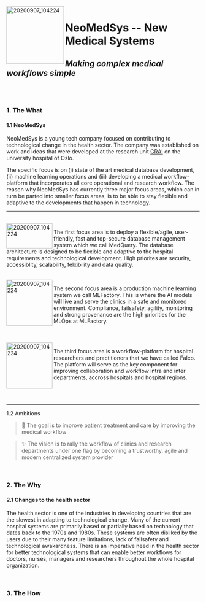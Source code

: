 <img align="left" width="150" alt="20200907_104224" src="https://user-images.githubusercontent.com/29639563/180003274-6b40f5e8-ddc8-40ec-8bc5-74320dd0bfcc.png">

# NeoMedSys -- New Medical Systems
## *Making complex medical workflows simple*

<br clear="left"/>


<br>

### 1. The What
#### 1.1 NeoMedSys 
NeoMedSys is a young tech company focused on contributing to technological change in the health sector. The company was established on work and ideas that were developed at the research unit [CRAI](https://crai.no/) on the university hospital of Oslo.

The specific focus is on (i) state of the art medical database development, (ii) machine learning operations and (iii) developing a medical workflow-platform that incorporates all core operational and research workflow. The reason why NeoMedSys has currently three major focus areas, which can in turn be parted into smaller focus areas, is to be able to stay flexible and adaptive to the developments that happen in technology.

---

<br>

<img align="left" width="120" height="65" alt="20200907_104224" src="https://user-images.githubusercontent.com/29639563/180244541-5549f4b3-0d91-4b4f-8316-2d64e909dda6.png">

The first focus area is to deploy a flexible/agile, user-friendly, fast and top-secure database management system which we call MedQuery. The database architecture is designed to be flexible and adaptive to the hospital requirements and technological development. High priorites are security, accessiblity, scalability, felxibility and data quality.

<br clear="left"/>

<img align="left" width="120" alt="20200907_104224" src="https://user-images.githubusercontent.com/29639563/180439641-0c36576e-9b68-4e64-a63d-f713c0fe3239.png">

The second focus area is a production machine learning system we call MLFactory. This is where the AI models will live and serve the clinics in a safe and monitored environment. Compliance, failsafety, agility, monitoring and strong provenance are the high priorities for the MLOps at MLFactory.

<br clear="left"/>

<br>

<img align="left" width="120" alt="20200907_104224" src="https://user-images.githubusercontent.com/29639563/180444097-00b612fe-6192-4ea3-8741-070ff2714c25.png">

The third focus area is a workflow-platform for hospital researchers and practitioners that we have called Falco. The platform will serve as the key component for improving collaboration and workflow intra and inter departments, accross hospitals and hospital regions.

<br clear="left"/>


<br>

---

1.2 Ambitions

> 🚀 The goal is to improve patient treatment and care by improving the medical workflow

> :sparkles: The vision is to rally the workflow of clinics and research departments under one flag by becoming a trustworthy, agile and modern centralized system provider

<br>

### 2. The Why
#### 2.1 Changes to the health sector
The health sector is one of the industries in developing countries that are the slowest in adapting to technological change. Many of the current hospital systems are primarily based or partially based on technology that dates back to the 1970s and 1980s. These systems are often disliked by the users due to their many feature limitations, lack of failsafety and technological awakardness. There is an imperative need in the health sector for better technological systems that can enable better workflows for doctors, nurses, managers and researchers throughout the whole hospital organization.

<br>

### 3. The How 

<!--
2. problem
2.2 health sector
- flexibility
- decentralized
- no modern approach
- old security systems that incetivises completely closing off the systems and stopping further development due to securtiy risks
- no way to work agile

The effect of improving this is improved patient treatment/care, better collaboration intra/inter departments and . 

2.1 NeoMedSys
The aim is to make AI a main component of the workflow-platform. 
**Here are some ideas to get you started:**

🙋‍♀️ A short introduction - what is your organization all about?
🌈 Contribution guidelines - how can the community get involved?
👩‍💻 Useful resources - where can the community find your docs? Is there anything else the community should know?
🍿 Fun facts - what does your team eat for breakfast?
🧙 Remember, you can do mighty things with the power of [Markdown](https://docs.github.com/github/writing-on-github/getting-started-with-writing-and-formatting-on-github/basic-writing-and-formatting-syntax)
-->
